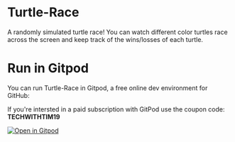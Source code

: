 # Turtle-Race
A randomly simulated turtle race! You can watch different color turtles race across the screen and keep track of the wins/losses of each turtle.

# Run in Gitpod

You can run Turtle-Race in Gitpod, a free online dev environment for GitHub:

If you're intersted in a paid subscription with GitPod use the coupon code: **TECHWITHTIM19**

[![Open in Gitpod](https://gitpod.io/button/open-in-gitpod.svg)](https://gitpod.io/#https://github.com/techwithtim/Turtle-Race/blob/master/main.py)
